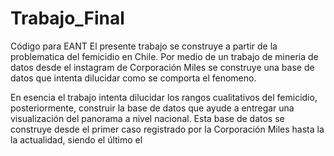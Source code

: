 # Trabajo_Final
Código para EANT
El presente trabajo se construye a partir de la problematica del femicidio en Chile. Por medio de un trabajo de mineria de datos desde el instagram de Corporación Miles se construye una base de datos que intenta dilucidar como se comporta el fenomeno.

En esencia el trabajo intenta dilucidar los rangos cualitativos del femicidio, posteriormente, construir la base de datos que ayude a entregar una visualización del panorama a nivel nacional. Esta base de datos se construye desde el primer caso registrado por la Corporación Miles hasta la la actualidad, siendo el último el 
